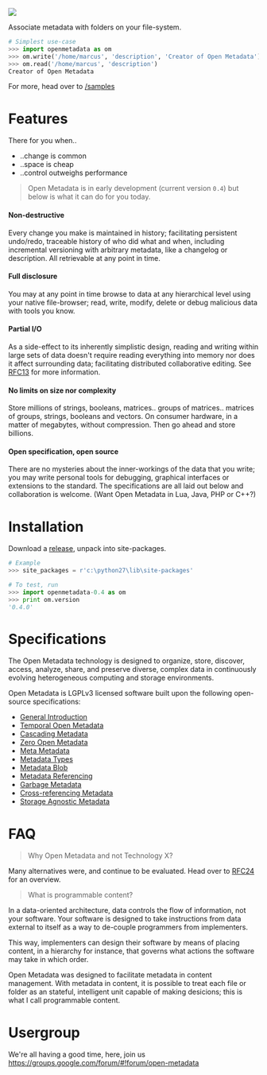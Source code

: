 ![](https://dl.dropbox.com/s/frgz506hx49i9rt/openmetadata_black_med_rgb_aw1.png)

Associate metadata with folders on your file-system.

```python 
# Simplest use-case
>>> import openmetadata as om
>>> om.write('/home/marcus', 'description', 'Creator of Open Metadata')
>>> om.read('/home/marcus', 'description')
Creator of Open Metadata
```

For more, head over to [/samples](https://github.com/abstractfactory/openmetadata/tree/master/samples)

# Features

There for you when..

* ..change is common
* ..space is cheap
* ..control outweighs performance

> Open Metadata is in early development (current version `0.4`) but below is what it can do for you today.

#### Non-destructive

Every change you make is maintained in history; facilitating persistent undo/redo, traceable history of who did what and when, including incremental versioning with arbitrary metadata, like a changelog or description. All retrievable at any point in time.

#### Full disclosure

You may at any point in time browse to data at any hierarchical level using your native file-browser; read, write, modify, delete or debug malicious data with tools you know.

#### Partial I/O

As a side-effect to its inherently simplistic design, reading and writing within large sets of data doesn't require reading everything into memory nor does it affect surrounding data; facilitating distributed collaborative editing. See [RFC13][] for more information.

#### No limits on size nor complexity

Store millions of strings, booleans, matrices.. groups of matrices.. matrices of groups, strings, booleans and vectors. On consumer hardware, in a matter of megabytes, without compression. Then go ahead and store billions.

#### Open specification, open source

There are no mysteries about the inner-workings of the data that you write; you may write personal tools for debugging, graphical interfaces or extensions to the standard. The specifications are all laid out below and collaboration is welcome. (Want Open Metadata in Lua, Java, PHP or C++?)

# Installation

Download a [release][], unpack into site-packages.

```python
# Example
>>> site_packages = r'c:\python27\lib\site-packages'

# To test, run
>>> import openmetadata-0.4 as om
>>> print om.version
'0.4.0'
```

# Specifications

The Open Metadata technology is designed to organize, store, discover, access, analyze, share, and preserve diverse, complex data in continuously evolving heterogeneous computing and storage environments.

Open Metadata is LGPLv3 licensed software built upon the following open-source specifications:

* [General Introduction](http://rfc.abstractfactory.io/spec/10)
* [Temporal Open Metadata](http://rfc.abstractfactory.io/spec/14)
* [Cascading Metadata](http://rfc.abstractfactory.io/spec/12)
* [Zero Open Metadata](http://rfc.abstractfactory.io/spec/13)
* [Meta Metadata](http://rfc.abstractfactory.io/spec/15)
* [Metadata Types](http://rfc.abstractfactory.io/spec/18)
* [Metadata Blob](http://rfc.abstractfactory.io/spec/16)
* [Metadata Referencing](http://rfc.abstractfactory.io/spec/20)
* [Garbage Metadata](http://rfc.abstractfactory.io/spec/20)
* [Cross-referencing Metadata](http://rfc.abstractfactory.io/spec/17)
* [Storage Agnostic Metadata](http://rfc.abstractfactory.io/spec/19)

# FAQ

> Why Open Metadata and not Technology X?

Many alternatives were, and continue to be evaluated. Head over to [RFC24](http://rfc.abstractfactory.io/spec/24/) for an overview.

> What is programmable content?

In a data-oriented architecture, data controls the flow of information, not your software. Your software is designed to take instructions from data external to itself as a way to de-couple programmers from implementers.

This way, implementers can design their software by means of placing content, in a hierarchy for instance, that governs what actions the software may take in which order.

Open Metadata was designed to facilitate metadata in content management. With metadata in content, it is possible to treat each file or folder as an stateful, intelligent unit capable of making desicions; this is what I call programmable content.

# Usergroup

We're all having a good time, here, join us
https://groups.google.com/forum/#!forum/open-metadata

[RFC13]: http://rfc.abstractfactory.io/spec/13
[release]: https://github.com/abstractfactory/openmetadata/releases